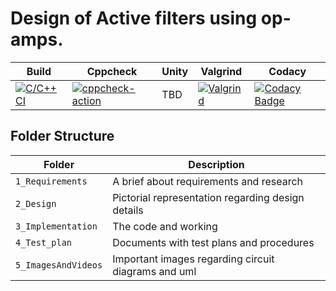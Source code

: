 
# Design of Active filters using op-amps.

| Build | Cppcheck | Unity | Valgrind | Codacy |
| ------- | ---------- | ---------- | ------------- | ------------- |
|[![C/C++ CI](https://github.com/PramodhMahadeshKM/MiniProject_LTTS/actions/workflows/C%20CI%20Build.yml/badge.svg)](https://github.com/PramodhMahadeshKM/MiniProject_LTTS/actions/workflows/C%20CI%20Build.yml) | [![cppcheck-action](https://github.com/PramodhMahadeshKM/MiniProject_LTTS/actions/workflows/cppcheck.yml/badge.svg)](https://github.com/PramodhMahadeshKM/MiniProject_LTTS/actions/workflows/cppcheck.yml) | TBD | [![Valgrind](https://github.com/PramodhMahadeshKM/MiniProject_LTTS/actions/workflows/valgrind.yml/badge.svg)](https://github.com/PramodhMahadeshKM/MiniProject_LTTS/actions/workflows/valgrind.yml) | [![Codacy Badge](https://app.codacy.com/project/badge/Grade/dc5c89f8e0a64fcf9994569194cbce62)](https://www.codacy.com/gh/PramodhMahadeshKM/MiniProject_LTTS/dashboard?utm_source=github.com&amp;utm_medium=referral&amp;utm_content=PramodhMahadeshKM/MiniProject_LTTS&amp;utm_campaign=Badge_Grade) |


## Folder Structure
Folder             | Description
-------------------| -----------------------------------------
`1_Requirements`   | A brief about requirements and research
`2_Design`         | Pictorial representation regarding design details
`3_Implementation` | The code and working
`4_Test_plan`      | Documents with test plans and procedures
`5_ImagesAndVideos`| Important images regarding circuit diagrams and uml



